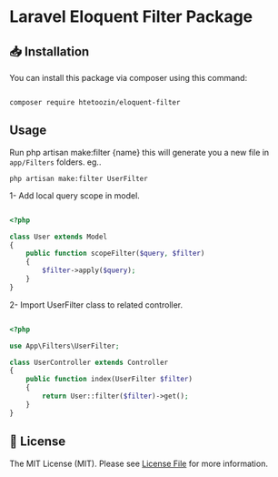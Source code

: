 
# Laravel Eloquent Filter Package

## :inbox_tray: Installation

You can install this package via composer using this command:

```

composer require htetoozin/eloquent-filter

```

## Usage

Run php artisan make:filter {name} this will generate you a new file in `app/Filters` folders. eg..

```
php artisan make:filter UserFilter
```

1- Add local query scope in model.

```php

<?php

class User extends Model
{
    public function scopeFilter($query, $filter)
    {
        $filter->apply($query);
    }
}
```
2- Import UserFilter class to related controller.
```php

<?php

use App\Filters\UserFilter;

class UserController extends Controller
{
    public function index(UserFilter $filter)
    {
        return User::filter($filter)->get();
    }
}
```

## :scroll: License

The MIT License (MIT). Please see [License File](LICENSE.md) for more information.